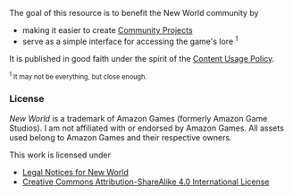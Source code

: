 The goal of this resource is to benefit the New World community by 

* making it easier to create [Community Projects][ags-tos] 
* serve as a simple interface for accessing the game's lore <sup>1</sup>

It is published in good faith under the spirit of the [Content Usage Policy][nw-cup].

<sub><sup>1</sup> It may not be everything, but close enough.</sub>

### License

*New World* is a trademark of Amazon Games (formerly Amazon Game Studios). I am not affiliated with or endorsed by Amazon Games.
All assets used belong to Amazon Games and their respective owners.

This work is licensed under

* [Legal Notices for New World][nw-legal]
* [Creative Commons Attribution-ShareAlike 4.0 International License][cc-by-sa]

[ags-tos]: https://www.newworld.com/en-us/forward-link?id=legal
[cc-by-sa]: http://creativecommons.org/licenses/by-sa/4.0/
[nw-legal]: https://www.newworld.com/en-us/forward-link?id=legal-notices
[nw-cup]: https://www.newworld.com/en-us/forward-link?id=content-usage-policy
